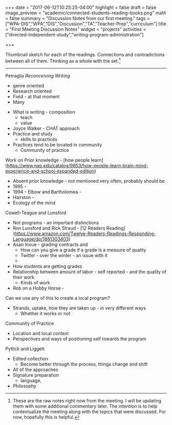 +++
date = "2017-06-12T10:25:25-04:00"
highlight = false
draft = false
image_preview = "academic/connected-students-reading-books.png"
math = false
summary = "Discussion Notes from our first meeting."
tags = ["WPA-DIS","WPA","DIS","Discussion","TA","Teacher-Prep","curriculum"]
title = "First Meeting Discussion Notes"
widget = "projects"
activities = ["directed-independent-study","writing-program-administration"]

+++

Thumbnail sketch for each of the readings. Connections and contradictions between all of them. Thinking as a whole with the set.[^1]
***
Petraglia *Reconceiving Writing*

 - genre oriented
 - Research oriented
 - Field - at that moment
  - Many
* What is writing - composition
    * teach
    * value
* Joyce Walker - CHAT approach
* Practice and study
    * skills to practices
* Practices tend to be located in community
    * Community of practice

Work on Prior knowledge - [how people learn] (https://www.nap.edu/catalog/9853/how-people-learn-brain-mind-experience-and-school-expanded-edition)

* Absent prior knowledge - not mentioned very often, probably should be
 * 1995 -
 * 1994 - Elbow and Bartholomea -
* Hairston -
* Ecology of the mind

Cowell-Teague and Lunsford

* Not programs - an important distinctions
* Ron Lunsford and Rick Straud - [12 Readers Reading] (https://www.amazon.com/Twelve-Readers-Readings-Responding-Language/dp/1881303403)
* Asao Inoue - grading contracts and
    * How can you give a grade if a grade is a measure of quality
    * Twitter - over the winter - an issue with it
    *
* How students are getting grades
* Relationship between amount of labor - self reported - and the quality of their work
    * Kinds of work
* Rob on a Hobby Horse -

Can we use any of this to create a local program?

* Strands, uptake, how they are taken up - in very different ways
    * Whether it works or not

Community of Practice

* Location and local context
* Perspectives and ways of positioning self towards the program

Pytlick and Liggett

* Edited collection
    * Become better through the process, things change and shift
* All of the approaches
* Signature preparation
    * language,
* Philosophy

[^1]: These are the raw notes right now from the meeting. I will be updating them with some additional commentary later. The intention is to help contextualize the meeting along with the topics that were discussed. For now, hopefully this is helpful.
